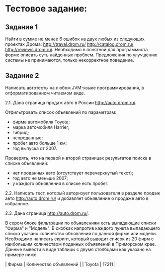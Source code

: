 # Тестовое задание:

## Задание 1
Найти в сумме не менее 6 ошибок на двух любых из следующих проектах Дрома:
http://travel.drom.ru/ http://catalog.drom.ru/ http://reviews.drom.ru/.
Необходимо в понятной для программиста форме описать суть найденных проблем. 
Предложения по улучшению системы не принимаются, только некорректное поведение.

## Задание 2
Написать автотесты на любом JVM-языке программирования, в отформатированном читаемом виде.

2.1. Дана страница продаж авто в России http://auto.drom.ru/.

Отфильтровать список объявлений по параметрам:
- фирма автомобиля Toyota;
- марка автомобиля Harrier;
- гибрид;
- непроданные;
- пробег авто больше 1 км;
- год выпуска от 2007.

Проверять, что на первой и второй страницах результатов поиска в списке объявлений:
- нет проданных авто (отсутствует перечеркнутый текст);
- год авто не меньше 2007;
- у каждого объявления в списке есть пробег.

2.2. Написать тест, который авторизует пользователя в разделе продаж авто http://auto.drom.ru/
и добавляет объявление о продаже авто в избранное.

2.3. Дана страница http://auto.drom.ru/.

В сером блоке фильтрации по объявлениям есть выпадающие списки "Фирма" и "Модель". 
В скобках напротив каждого пункта выпадающего списка указано количество объявлений по данной фирме или модели. 
Необходимо написать скрипт, который выводит список из 20 фирм с наибольшим количеством поданных объявлений в Приморском крае.
Данные вывести в виде таблицы с двумя столбцами как указано на примере ниже. 

| Фирма | Количество объявлений | | Toyota | 17211 |
